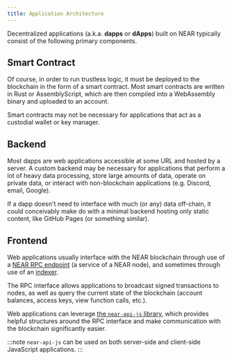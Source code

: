 ```yaml
---
title: Application Architecture
---
```


Decentralized applications (a.k.a. **dapps** or **dApps**) built on NEAR typically consist of the following primary components.

## Smart Contract

Of course, in order to run trustless logic, it must be deployed to the blockchain in the form of a smart contract. Most smart contracts are written in Rust or AssemblyScript, which are then compiled into a WebAssembly binary and uploaded to an account.

Smart contracts may not be necessary for applications that act as a custodial wallet or key manager.

## Backend

Most dapps are web applications accessible at some URL and hosted by a server. A custom backend may be necessary for applications that perform a lot of heavy data processing, store large amounts of data, operate on private data, or interact with non-blockchain applications (e.g. Discord, email, Google).

If a dapp doesn't need to interface with much (or any) data off-chain, it could conceivably make do with a minimal backend hosting only static content, like GitHub Pages (or something similar).

## Frontend

Web applications usually interface with the NEAR blockchain through use of a [NEAR RPC endpoint](https://docs.near.org/docs/api/rpc) (a service of a NEAR node), and sometimes through use of an [indexer](https://github.com/near/near-indexer-for-explorer).

The RPC interface allows applications to broadcast signed transactions to nodes, as well as query the current state of the blockchain (account balances, access keys, view function calls, etc.).

Web applications can leverage [the `near-api-js` library](https://www.npmjs.com/package/near-api-js), which provides helpful structures around the RPC interface and make communication with the blockchain significantly easier.

:::note
`near-api-js` can be used on both server-side and client-side JavaScript applications.
:::

